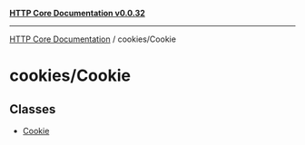 [**HTTP Core Documentation v0.0.32**](../../README.md)

***

[HTTP Core Documentation](../../modules.md) / cookies/Cookie

# cookies/Cookie

## Classes

- [Cookie](classes/Cookie.md)

